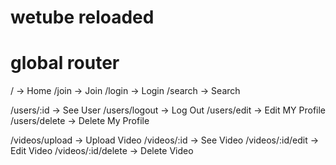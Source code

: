 # wetube reloaded

# global router
/ -> Home
/join -> Join
/login -> Login
/search -> Search

/users/:id -> See User
/users/logout -> Log Out
/users/edit -> Edit MY Profile
/users/delete -> Delete My Profile

/videos/upload -> Upload Video
/videos/:id -> See Video
/videos/:id/edit -> Edit Video
/videos/:id/delete -> Delete Video